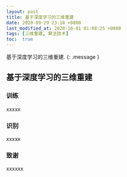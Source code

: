 ```yaml
---
layout: post
title: 基于深度学习的三维重建
date: 2020-09-29 23:18 +0800
last_modified_at: 2020-10-01 01:08:25 +0800
tags: [三维重建, 算法技术]
toc:  true
---
```

基于深度学习的三维重建.
{: .message }

## 基于深度学习的三维重建

### 训练
xxxxx

### 识别
xxxxx

### 致谢
xxxxxx
